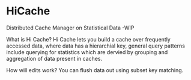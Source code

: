 # HiCache
Distributed Cache Manager on Statistical Data -WIP

What is Hi Cache?
Hi Cache lets you build a cache over frequently accessed data, where data has a hierarchial key, general query patterns include querying for statistics which are dervied by grouping and aggregation of data present in caches.

How will edits work?
You can flush data out using subset key matching.
